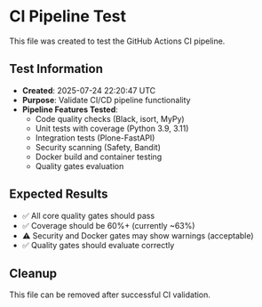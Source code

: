 # CI Pipeline Test

This file was created to test the GitHub Actions CI pipeline.

## Test Information
- **Created**: 2025-07-24 22:20:47 UTC
- **Purpose**: Validate CI/CD pipeline functionality
- **Pipeline Features Tested**:
  - Code quality checks (Black, isort, MyPy)
  - Unit tests with coverage (Python 3.9, 3.11)
  - Integration tests (Plone-FastAPI)
  - Security scanning (Safety, Bandit)
  - Docker build and container testing
  - Quality gates evaluation

## Expected Results
- ✅ All core quality gates should pass
- ✅ Coverage should be 60%+ (currently ~63%)
- ⚠️ Security and Docker gates may show warnings (acceptable)
- ✅ Quality gates should evaluate correctly

## Cleanup
This file can be removed after successful CI validation.

